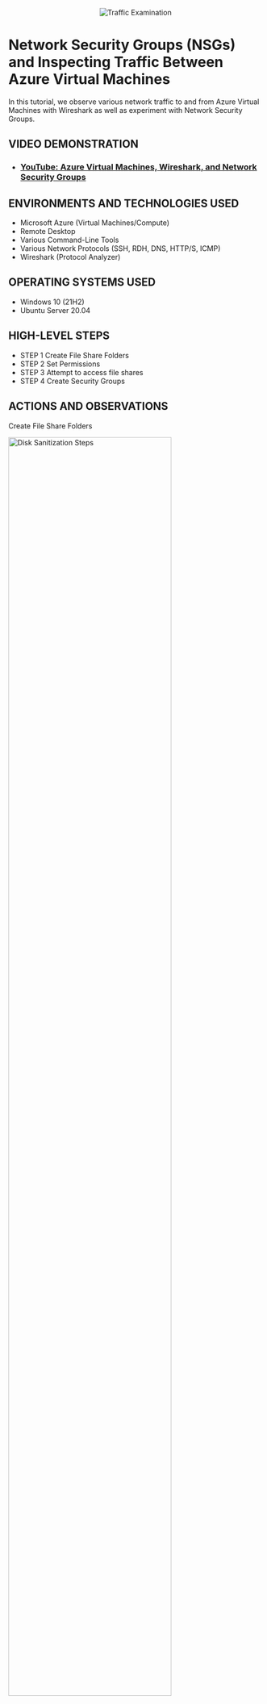 <p align="center">
<img src="https://i.imgur.com/Ua7udoS.png" alt="Traffic Examination"/>
</p>

<h1>Network Security Groups (NSGs) and Inspecting Traffic Between Azure Virtual Machines</h1>
In this tutorial, we observe various network traffic to and from Azure Virtual Machines with Wireshark as well as experiment with Network Security Groups. <br />


<h2>VIDEO DEMONSTRATION</h2>

- ### [YouTube: Azure Virtual Machines, Wireshark, and Network Security Groups](https://youtu.be/kT8nFF5Zejw)

<h2>ENVIRONMENTS AND TECHNOLOGIES USED</h2>

- Microsoft Azure (Virtual Machines/Compute)
- Remote Desktop
- Various Command-Line Tools
- Various Network Protocols (SSH, RDH, DNS, HTTP/S, ICMP)
- Wireshark (Protocol Analyzer)

<h2>OPERATING SYSTEMS USED </h2>

- Windows 10 (21H2)
- Ubuntu Server 20.04

<h2>HIGH-LEVEL STEPS</h2>

- STEP 1 Create File Share Folders
- STEP 2 Set Permissions
- STEP 3 Attempt to access file shares
- STEP 4 Create Security Groups

<h2>ACTIONS AND OBSERVATIONS</h2>

Create File Share Folders
<p>
<img src="https://i.imgur.com/5XytNYh.png" height="80%" width="80%" alt="Disk Sanitization Steps"/>
</p>
<p>
  
Created for new folders named Read-Access, Write-Access, and No-Access.
</p>
<br />

Set Permissions
<p>
<img src="https://i.imgur.com/a4JwFaL.png" height="80%" width="80%" alt="Disk Sanitization Steps"/>
</p>
<p>
Click the Sharing tab.
</p>
<br />

<p>
<img src="https://i.imgur.com/a4JwFaL.png" height="80%" width="80%" alt="Disk Sanitization Steps"/>
</p>
<p>
Choose users to give access to the folder (Jane doe) and set their permission level (Read only).
</p>
<br />
<p>
<img src="https://i.imgur.com/7ousuSe.png" height="80%" width="80%" alt="Disk Sanitization Steps"/>
</p>


Attempt to access file shares
<p>
<img src="https://i.imgur.com/ulQTnb5.png" height="80%" width="80%" alt="Disk Sanitization Steps"/>
</p>
<p>
Clicked on No-Access folder to check permissions. Windows will not allow access to the folder. Permissions are working correctly here.
</p>
<br />

<p>
<img src="https://i.imgur.com/b6rBbaL.png" height="80%" width="80%" alt="Disk Sanitization Steps"/>
</p>
<p>
After clicking Read-Access folder and trying not create a folder (write) this notification popped up. Permissions set to only read and not write or create folders/documents. The permissions are working correctly.
</p>
<br />

<p>
<img src="https://i.imgur.com/n9h4qhH.png" height="80%" width="80%" alt="Disk Sanitization Steps"/>
</p>
<p>
Clicked on the Write-Access folder. Created a text file and named it test. The permissions are working correctly for this folder. This folder has read & write permissions.
</p>
<br />

Create a security group
<p>
<img src="https://i.imgur.com/YPJLsLd.png" height="80%" width="80%" alt="Disk Sanitization Steps"/>
</p>
<p>
Create a new organizational unit in the Active Directory Domain.
</p>
<br />

<p>
<img src="https://i.imgur.com/DDnVPpy.png" height="80%" width="80%" alt="Disk Sanitization Steps"/>
</p>
<p>
Name it _SECURITY_GROUPS.
</p>
<br />

<p>
<img src="https://i.Imgur.com/Gvtrf9l.png" height="80%" width="80%" alt="Disk Sanitization Steps"/>
</p>
<p>
Create a new group within _SECURITY_GROUPS.
</p>
<br />

<p>
<img src="https://i.Imgur.com/g5GYnHm.png" height="80%" width="80%" alt="Disk Sanitization Steps"/>
</p>
<p>
Name the group ACCOUNTANTS, set the group type to security.
</p>
<br />
